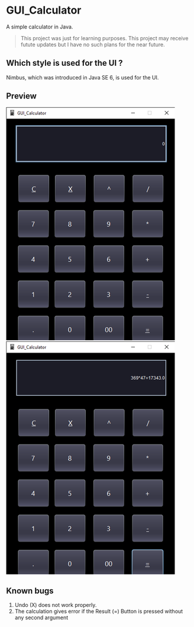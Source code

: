# GUI_Calculator

A simple calculator in Java.

> This project was just for learning purposes. This project may receive futute updates but I have no such plans for the near future.

## Which style is used for the UI ?

Nimbus, which was introduced in Java SE 6, is used for the UI.

## Preview

![Preview 1](https://github.com/SrcyDev/gui_calculator/blob/main/preview/p1.png)
![Preview 2](https://github.com/SrcyDev/gui_calculator/blob/main/preview/p2.png)


## Known bugs

1. Undo (X) does not work properly.
2. The calculation gives error if the Result (=) Button is pressed without any second argument

